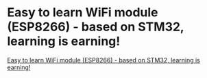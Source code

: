 # Easy to learn WiFi module (ESP8266) - based on STM32, learning is earning!
[Easy to learn WiFi module (ESP8266) - based on STM32, learning is earning!](https://aiwithcloud.com/2022/09/19/easy_to_learn_wifi_module_esp8266___based_on_stm32_learning_is_earning/)